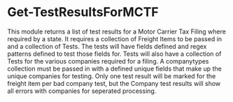 # Get-TestResultsForMCTF

This module returns a list of test results for a Motor Carrier Tax Filing where required by a state. It requires a collection of Freight Items to be passed in and a collection of Tests. The tests will have fields defined and regex patterns defined to test those fields for. Tests will also have a collection of Tests for the various companies required for a filing. A companytypes collection must be passed in with a defined unique fields that make up the unique companies for testing. Only one test result will be marked for the freight item per bad company test, but the Company test results will show all errors with companies for seperated processing.
